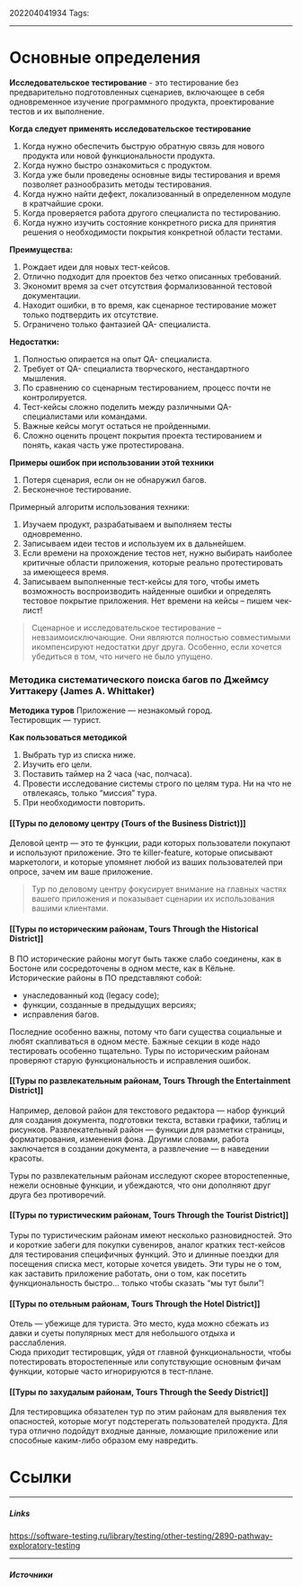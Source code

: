 202204041934
Tags:
___
# Основные определения
**Исследовательское тестирование** - это тестирование без предварительно подготовленных сценариев, включающее в себя одновременное изучение программного продукта, проектирование тестов и их выполнение.

**Когда следует применять исследовательское тестирование**
1. Когда нужно обеспечить быструю обратную связь для нового продукта или новой функциональности продукта.
2. Когда нужно быстро ознакомиться с продуктом.
3. Когда уже были проведены основные виды тестирования и время позволяет разнообразить методы тестирования.
4. Когда нужно найти дефект, локализованный в определенном модуле в кратчайшие сроки.
5. Когда проверяется работа другого специалиста по тестированию.
6. Когда нужно изучить состояние конкретного риска для принятия решения о необходимости покрытия конкретной области тестами.

**Преимущества:**
1. Рождает идеи для новых тест-кейсов.
2. Отлично подходит для проектов без четко описанных требований.
3. Экономит время за счет отсутствия формализованной тестовой документации.
4. Находит ошибки, в то время, как сценарное тестирование может только подтвердить их отсутствие.
5. Ограничено только фантазией QA- специалиста.

**Недостатки:**
1. Полностью опирается на опыт QA- специалиста.
2. Требует от QA- специалиста творческого, нестандартного мышления.
3. По сравнению со сценарным тестированием, процесс почти не контролируется.
4. Тест-кейсы сложно поделить между различными QA- специалистами или командами.
5. Важные кейсы могут остаться не пройденными.
6. Сложно оценить процент покрытия проекта тестированием и понять, какая часть уже протестирована.

**Примеры ошибок при использовании этой техники**
1. Потеря сценария, если он не обнаружил багов.
2. Бесконечное тестирование.

Примерный алгоритм использования техники:
1. Изучаем продукт, разрабатываем и выполняем тесты одновременно.
2. Записываем идеи тестов и используем их в дальнейшем.
3. Если времени на прохождение тестов нет, нужно выбирать наиболее критичные области приложения, которые реально протестировать за имеющееся время.
4. Записываем выполненные тест-кейсы для того, чтобы иметь возможность воспроизводить найденные ошибки и определять тестовое покрытие приложения. Нет времени на кейсы – пишем чек-лист!

> Сценарное и исследовательское тестирование – невзаимоисключающие. Они являются полностью совместимыми икомпенсируют недостатки друг друга. Особенно, если хочется убедиться в том, что ничего не было упущено.

### Методика систематического поиска багов по Джеймсу Уиттакеру (James A. Whittaker)

**Методика туров**
Приложение — незнакомый город.  
Тестировщик — турист.

**Как пользоваться методикой**
1. Выбрать тур из списка ниже.  
2. Изучить его цели.  
3. Поставить таймер на 2 часа (час, полчаса).  
4. Провести исследование системы строго по целям тура. Ни на что не отвлекаясь, только “миссия” тура.  
5. При необходимости повторить.


####  [[Туры по деловому центру (Tours of the Business District)]]
Деловой центр — это те функции, ради которых пользователи покупают и используют приложение. Это те killer-feature, которые описывают маркетологи, и которые упомянет любой из ваших пользователей при опросе, зачем им ваше приложение.

>Тур по деловому центру фокусирует внимание на главных частях вашего приложения и показывает сценарии их использования вашими клиентами.

#### [[Туры по историческим районам, Tours Through the Historical District]]
В ПО исторические районы могут быть также слабо соединены, как в Бостоне или сосредоточены в одном месте, как в Кёльне. Исторические районы в ПО представляют собой:

-   унаследованный код (legacy code);
-   функции, созданные в предыдущих версиях;
-   исправления багов.
    
Последние особенно важны, потому что баги существа социальные и любят скапливаться в одном месте. Бажные секции в коде надо тестировать особенно тщательно.
Туры по историческим районам проверяют старую функциональность и исправления ошибок.


#### [[Туры по развлекательным районам, Tours Through the Entertainment District]]
Например, деловой район для текстового редактора — набор функций для создания документа, подготовки текста, вставки графики, таблиц и рисунков. Развлекательный район — функции для разметки страницы, форматирования, изменения фона. Другими словами, работа заключается в создании документа, а развлечение — в наведении красоты.

Туры по развлекательным районам исследуют скорее второстепенные, нежели основные функции, и убеждаются, что они дополняют друг друга без противоречий.

#### [[Туры по туристическим районам, Tours Through the Tourist District]]
Туры по туристическим районам имеют несколько разновидностей. Это и короткие забеги для покупки сувениров, аналог кратких тест-кейсов для тестирования специфичных функций. Это и длинные поездки для посещения списка мест, которые хочется увидеть. Эти туры не о том, как заставить приложение работать, они о том, как посетить функциональность быстро… только чтобы сказать “мы тут были”!


#### [[Туры по отельным районам, Tours Through the Hotel District]]
Отель — убежище для туриста. Это место, куда можно сбежать из давки и суеты популярных мест для небольшого отдыха и расслабления.  
Сюда приходит тестировщик, уйдя от главной функциональности, чтобы потестировать второстепенные или сопутствующие основным фичам функции, которые часто игнорируются в тест-плане.

#### [[Туры по захудалым районам, Tours Through the Seedy District]]
Для тестировщика обязателен тур по этим районам для выявления тех опасностей, которые могут подстерегать пользователей продукта. Для тура отлично подойдут входные данные, ломающие приложение или способные каким-либо образом ему навредить.



# Ссылки
___
##### Links
https://software-testing.ru/library/testing/other-testing/2890-pathway-exploratory-testing

---
##### Источники
